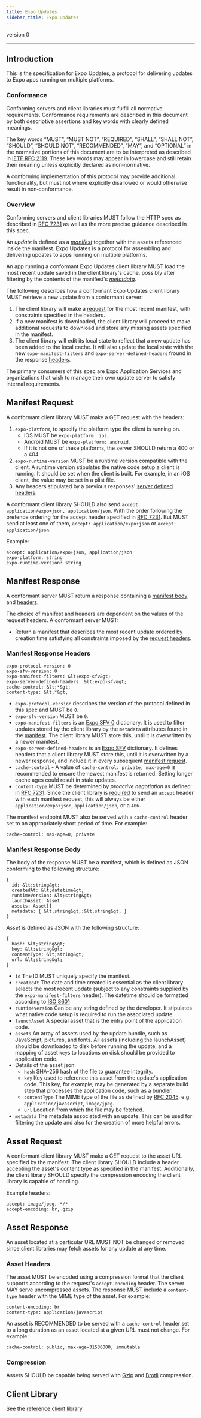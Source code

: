 ```yaml
---
title: Expo Updates
sidebar_title: Expo Updates
---
```


version 0

---

## Introduction

This is the specification for Expo Updates, a protocol for delivering updates to Expo apps running on multiple platforms.

### Conformance

Conforming servers and client libraries must fulfill all normative requirements. Conformance requirements are described in this document by both descriptive assertions and key words with clearly defined meanings.

The key words “MUST”, “MUST NOT”, “REQUIRED”, “SHALL”, “SHALL NOT”, “SHOULD”, “SHOULD NOT”, “RECOMMENDED”, “MAY”, and “OPTIONAL” in the normative portions of this document are to be interpreted as described in [IETF RFC 2119](https://tools.ietf.org/html/rfc2119). These key words may appear in lowercase and still retain their meaning unless explicitly declared as non‐normative.

A conforming implementation of this protocol may provide additional functionality, but must not where explicitly disallowed or would otherwise result in non‐conformance.

### Overview

Conforming servers and client libraries MUST follow the HTTP spec as described in [RFC 7231](https://tools.ietf.org/html/rfc7231) as well as the more precise guidance described in this spec.

An _update_ is defined as a [_manifest_](#manifest-response) together with the assets referenced inside the manifest.
Expo Updates is a protocol for assembling and delivering updates to apps running on multiple platforms.

An app running a conformant Expo Updates client library MUST load the most recent update saved in the client library's cache, possibly after filtering by the contents of the manifest's [_metatdata_](#manifest-response-body).

The following describes how a conformant Expo Updates client library MUST retrieve a new update from a conformant server:
1. The client library will make a [request](#request) for the most recent manifest, with constraints specified in the headers. 
2. If a new manifest is downloaded, the client library will proceed to make additional requests to download and store any missing assets specified in the manifest.
3. The client library will edit its local state to reflect that a new update has been added to the local cache. It will also update the local state with the new `expo-manifest-filters` and `expo-server-defined-headers` fround in the response [headers](#manifest-response-headers).

The primary consumers of this spec are Expo Application Services and organizations that wish to manage their own update server to satisfy internal requirements.

## Manifest Request
A conformant client library MUST make a GET request with the headers:

1. `expo-platform`, to specify the platform type the client is running on.
    * iOS MUST be `expo-platform: ios`.
    * Android MUST be `expo-platform: android`.
    * If it is not one of these platforms, the server SHOULD return a 400 or a 404
2. `expo-runtime-version` MUST be a runtime version compatible with the client. A runtime version stipulates the native code setup a client is running. It should be set when the client is built. For example, in an iOS client, the value may be set in a plist file. 
3. Any headers stipulated by a previous responses' [server defined headers](#manifest-response-headers):

A conformant client library SHOULD also send `accept: application/expo+json, application/json`. With the order following the prefence ordering for the accept header specified in [RFC 7231](https://tools.ietf.org/html/rfc7231#section-5.3.2). But MUST send at least one of them, `accept: application/expo+json` or `accept: application/json`.

Example:
```
accept: application/expo+json, application/json
expo-platform: string
expo-runtime-version: string
```

## Manifest Response

A conformant server MUST return a response containing a [manifest body](#manifest-response-body) and [headers](#manifest-response-headers).

The choice of manifest and headers are dependent on the values of the request headers. A conformant server MUST:

* Return a manifest that describes the most recent update ordered by creation time satisfying all constraints imposed by the [request headers](#manifest-request).

### Manifest Response Headers

```
expo-protocol-version: 0
expo-sfv-version: 0
expo-manifest-filters: &lt;expo-sfv&gt;
expo-server-defined-headers: &lt;expo-sfv&gt;
cache-control: &lt;*&gt;
content-type: &lt;*&gt;
```

* `expo-protocol-version` describes the version of the protocol defined in this spec and MUST be `0`.
* `expo-sfv-version`  MUST be `0`.
* `expo-manifest-filters` is an [Expo SFV 0](expo-sfv-0.md) dictionary. It is used to filter updates stored by the client library by the `metadata` attributes found in the [manifest](#manifest-response-body). The client library MUST store this, until it is overwritten by a newer manifest.
* `expo-server-defined-headers` is an [Expo SFV](expo-sfv.md) dictionary. It defines headers that a client library MUST store this, until it is overwritten by a newer response, and include it in every subsequent [manifest request](#manifest-request).
* `cache-control` - A value of `cache-control: private, max-age=0` is recommended to ensure the newest manifest is returned. Setting longer cache ages could result in stale updates.
* `content-type` MUST be determined by _proactive negotiation_ as defined in [RFC 7231](https://tools.ietf.org/html/rfc7231#section-3.4.1). Since the client library is [required](#manifest-request) to send an `accept` header with each manifest request, this will always be either `application/expo+json`, `application/json`, or a `406`.


The manifest endpoint MUST also be served with a `cache-control` header set to an appropriately short period of time. For example:

```
cache-control: max-age=0, private
```

### Manifest Response Body

The body of the response MUST be a manifest, which is defined as JSON conforming to the following structure:
```
{
  id: &lt;string&gt;
  createdAt: &lt;datetime&gt;
  runtimeVersion: &lt;string&gt;
  launchAsset: Asset
  assets: Asset[]
  metadata: { &lt;string&gt;:&lt;string&gt; }
}
```
_Asset_ is defined as JSON with the following structure:
```
{
  hash: &lt;string&gt;
  key: &lt;string&gt;
  contentType: &lt;string&gt;
  url: &lt;string&gt;
}
```
  * `id` The ID MUST uniquely specify the manifest.
  * `createdAt` The date and time created is essential as the client library selects the most recent update (subject to any constraints supplied by the `expo-manifest-filters` header). The datetime should be formatted according to [ISO 8601](https://en.wikipedia.org/wiki/ISO_8601)
  * `runtimeVersion` Can be any string defined by the developer. It stipulates what native code setup is required to run the associated update.
  * `launchAsset` A special asset that is the entry point of the application code.
  * `assets` An array of assets used by the update bundle, such as JavaScript, pictures, and fonts. All assets (including the launchAsset) should be downloaded to disk before running the update, and a mapping of asset `key`s to locations on disk should be provided to application code.
  * Details of the asset json:
    * `hash` SHA-256 hash of the file to guarantee integrity.
    * `key` Key used to reference this asset from the update's application code. This key, for example, may be generated by a separate build step that processes the application code, such as a bundler.
    * `contentType` The MIME type of the file as defined by [RFC 2045](https://tools.ietf.org/html/rfc2045). e.g. `application/javascript`, `image/jpeg`.
    * `url` Location from which the file may be fetched.
  * `metadata` The metadata associated with an update. This can be used for filtering the update and also for the creation of more helpful errors.

## Asset Request
A conformant client library MUST make a GET request to the asset URL specified by the manifest. The client library SHOULD include a header accepting the asset's content type as specified in the manifest. Additionally, the client library SHOULD specify the compression encoding the client library is capable of handling.

Example headers:
```
accept: image/jpeg, */*
accept-encoding: br, gzip
```

## Asset Response

An asset located at a particular URL MUST NOT be changed or removed since client libraries may fetch assets for any update at any time.

### Asset Headers

The asset MUST be encoded using a compression format that the client supports according to the request's `accept-encoding` header. The server MAY serve uncompressed assets. The response MUST include a `content-type` header with the MIME type of the asset.
For example:
```
content-encoding: br
content-type: application/javascript
```

An asset is RECOMMENDED to be served with a `cache-control` header set to a long duration as an asset located at a given URL must not change. For example:
	
```
cache-control: public, max-age=31536000, immutable
```

### Compression

Assets SHOULD be capable being served with [Gzip](https://www.gnu.org/software/gzip/) and [Brotli](https://github.com/google/brotli) compression.

## Client Library

See the [reference client library](https://github.com/expo/expo/tree/master/packages/expo-updates)
